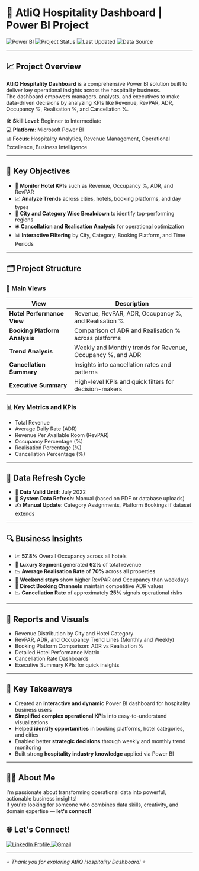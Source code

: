 
# 🏨 AtliQ Hospitality Dashboard | Power BI Project

![Power BI](https://img.shields.io/badge/Built%20with-Power%20BI-yellow?logo=powerbi)
![Project Status](https://img.shields.io/badge/Status-Completed-brightgreen)
![Last Updated](https://img.shields.io/badge/Last%20Updated-Apr%2025-blue)
![Data Source](https://img.shields.io/badge/Data%20Source-AtliQ%20Hospitality%20Operational%20Data-blue)

---

## 📈 Project Overview

**AtliQ Hospitality Dashboard** is a comprehensive Power BI solution built to deliver key operational insights across the hospitality business.  
The dashboard empowers managers, analysts, and executives to make data-driven decisions by analyzing KPIs like Revenue, RevPAR, ADR, Occupancy %, Realisation %, and Cancellation %.

🛠 **Skill Level**: Beginner to Intermediate  
💻 **Platform**: Microsoft Power BI  
📊 **Focus**: Hospitality Analytics, Revenue Management, Operational Excellence, Business Intelligence

---

## 🎯 Key Objectives

- 🏨 **Monitor Hotel KPIs** such as Revenue, Occupancy %, ADR, and RevPAR
- 📈 **Analyze Trends** across cities, hotels, booking platforms, and day types
- 🧩 **City and Category Wise Breakdown** to identify top-performing regions
- 🛎 **Cancellation and Realisation Analysis** for operational optimization
- 📊 **Interactive Filtering** by City, Category, Booking Platform, and Time Periods

---

## 🗂 Project Structure

### 🔹 Main Views

| View             | Description |
|------------------|-------------|
| **Hotel Performance View** | Revenue, RevPAR, ADR, Occupancy %, and Realisation % |
| **Booking Platform Analysis** | Comparison of ADR and Realisation % across platforms |
| **Trend Analysis**  | Weekly and Monthly trends for Revenue, Occupancy %, and ADR |
| **Cancellation Summary** | Insights into cancellation rates and patterns |
| **Executive Summary** | High-level KPIs and quick filters for decision-makers |

### 📊 Key Metrics and KPIs

- Total Revenue
- Average Daily Rate (ADR)
- Revenue Per Available Room (RevPAR)
- Occupancy Percentage (%)
- Realisation Percentage (%)
- Cancellation Percentage (%)

---

## 🔄 Data Refresh Cycle

- 📅 **Data Valid Until**: July 2022
- 🔁 **System Data Refresh**: Manual (based on PDF or database uploads)
- ✍️ **Manual Update**: Category Assignments, Platform Bookings if dataset extends

---

## 🔍 Business Insights

- 📈 **57.8%** Overall Occupancy across all hotels
- 🏨 **Luxury Segment** generated **62%** of total revenue
- 📉 **Average Realisation Rate** of **70%** across all properties
- 🚀 **Weekend stays** show higher RevPAR and Occupancy than weekdays
- 🛒 **Direct Booking Channels** maintain competitive ADR values
- 📉 **Cancellation Rate** of approximately **25%** signals operational risks

---

## 📑 Reports and Visuals

- Revenue Distribution by City and Hotel Category
- RevPAR, ADR, and Occupancy Trend Lines (Monthly and Weekly)
- Booking Platform Comparison: ADR vs Realisation %
- Detailed Hotel Performance Matrix
- Cancellation Rate Dashboards
- Executive Summary KPIs for quick insights

---

## 🧠 Key Takeaways

- Created an **interactive and dynamic** Power BI dashboard for hospitality business users
- **Simplified complex operational KPIs** into easy-to-understand visualizations
- Helped **identify opportunities** in booking platforms, hotel categories, and cities
- Enabled better **strategic decisions** through weekly and monthly trend monitoring
- Built strong **hospitality industry knowledge** applied via Power BI

---

## 🧑‍💻 About Me

I'm passionate about transforming operational data into powerful, actionable business insights!  
If you're looking for someone who combines data skills, creativity, and domain expertise — **let's connect!**

## 🌐 Let's Connect!

<p align="left">
  <a href="https://linkedin.com/in/muhammadtanweer786/" target="blank">
    <img align="center" src="https://img.shields.io/badge/LinkedIn-0077B5?style=for-the-badge&logo=linkedin&logoColor=white" alt="LinkedIn Profile" />
  </a>
  <a href="mailto:info.veer.786@gmail.com" target="blank">
    <img align="center" src="https://img.shields.io/badge/Gmail-D14836?style=for-the-badge&logo=gmail&logoColor=white" alt="Gmail" />
  </a>
</p>

---

⭐ *Thank you for exploring AtliQ Hospitality Dashboard!* ⭐
